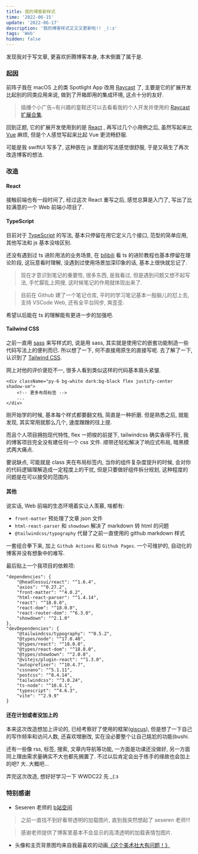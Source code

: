 ```yaml
---
title: 我的博客新样式
time: '2022-06-15'
update: '2022-06-17'
description: '我的博客样式又又又更新啦!! _(:з'
tags: 'Web'
hidden: false
---
```


发现我对于写文章, 更喜欢折腾博客本身, 本末倒置了属于是.

### 起因

前阵子我在 macOS 上的类 Spotlight App 改用 [Raycast](https://www.raycast.com/) 了, 主要是它的扩展开发比起别的同类应用来说, 做到了开箱即用的集成环境, 这点十分的友好.

> 插播个小广告~有兴趣的童鞋还可以去看看我的个人开发并使用的 [Raycast 扩展合集](https://github.com/kayanouriko/raycast-extensions).

回到正题, 它的扩展开发使用到的是 [React](https://reactjs.org/) , 再写过几个小用例之后, 虽然写起来比 [Vue](https://vuejs.org/) 麻烦, 但是个人感觉写起来比起 Vue 更流畅舒服. 

可能是我 swiftUI 写多了, 这种嵌在 js 里面的写法感觉很舒服, 于是又萌生了再次改造博客的想法.

### 改造

#### React
接触前端也有一段时间了, 经过这次 React 重写之后, 感觉总算是入门了, 写出了比较满意的一个 Web 前端小项目了.

#### TypeScript
目前对于 [TypeScript](https://www.typescriptlang.org/) 的写法, 基本只停留在用它定义几个接口, 范型的简单应用, 其他写法和 js 基本没啥区别.

还没有遇到过 ts 进阶用法的业务场景, 在 [bilibili](https://www.bilibili.com/) 看 ts 的进阶教程也基本停留在理论阶段, 这玩意看时理解, 没遇到过使用场景加深印象的话, 基本上很快就忘记了.

> 现在才意识到笔记的重要性, 很多东西, 是我看过, 但是遇到问题又想不起写法, 手忙脚乱上网搜, 这时候笔记的作用就体现出来了.  

> 目前在 Github 建了一个笔记仓库, 平时的学习笔记基本一股脑儿的怼上去, 支持 VSCode Web, 还有全平台同步, 爽歪歪.

希望以后能在 ts 的理解能有更进一步的加强吧.

#### Tailwind CSS

之前一直用 [sass](https://sass-lang.com/) 来写样式的, 说是用 sass, 其实就是使用它的嵌套功能制造一些代码写法上的便利而已. 所以想了一下, 何不直接用原生的直接写呢. 去了解了一下, 认识到了 [Tailwind CSS](https://tailwindcss.com/).

网上对他的评价褒贬不一, 很多人看到类似这样的代码基本眉头紧皱.

```react
<div className="py-6 bg-white dark:bg-black flex justify-center shadow-sm">
    <!-- 更多布局标签 -->
    ...
</div>
```

刚开始学的时候, 基本每个样式都要翻文档, 简直是一种折磨. 但是熟悉之后, 就能发现, 其实常用就那么几个, 速度蹭蹭的往上提. 

而且个人项目拥抱现代特性, flex 一把梭的前提下, tailwindcss 确实香得不行, 我的博客项目完全没有建任何一个 css 文件. 顺带还轻松解决了响应式布局, 暗黑模式两大痛点.

要说缺点, 可能就是 class 夹在布局标签内, 当你的组件复杂度提升的时候, 会对你的代码逻辑理解造成一定程度上的干扰, 但是只要做好组件拆分规划, 这种程度的问题是在可以接受的范围内.

#### 其他

说实话, Web 前端的生态环境着实让人羡慕, 啥都有:

* `front-matter` 预处理了文章 json 文件
* `html-react-parser` 和 `showdown` 解决了 markdown 转 html 的问题
* `@tailwindcss/typography` 代替了之前一直使用的 github markdown 样式

一套组合拳下来, 加上 `Github Actions` 和 `Github Pages`. 一个可维护的, 自动化的博客并没有想象中的难写.

最后贴上一个我项目的依赖项:

```
"dependencies": {
    "@headlessui/react": "^1.6.4",
    "axios": "^0.27.2",
    "front-matter": "^4.0.2",
    "html-react-parser": "^1.4.14",
    "react": "^18.0.0",
    "react-dom": "^18.0.0",
    "react-router-dom": "^6.3.0",
    "showdown": "^2.1.0"
},
"devDependencies": {
    "@tailwindcss/typography": "^0.5.2",
    "@types/node": "^17.0.40",
    "@types/react": "^18.0.0",
    "@types/react-dom": "^18.0.0",
    "@types/showdown": "^2.0.0",
    "@vitejs/plugin-react": "^1.3.0",
    "autoprefixer": "^10.4.7",
    "cssnano": "^5.1.11",
    "postcss": "^8.4.14",
    "tailwindcss": "^3.0.24",
    "ts-node": "^10.8.1",
    "typescript": "^4.6.3",
    "vite": "^2.9.9"
}
```

#### 还在计划或者没加上的

本来这次改造想加上评论的, 已经考察好了使用的框架([giscus](https://github.com/giscus/giscus)), 但是想了一下自己的写作频率和访问人数, 还喜欢增删改, 实在没必要整个让自己尴尬的功能(bushi.

还有一些像 rss, 标签, 搜索, 文章内导航等功能, 一方面是功课还没做好, 另一方面同上理由需求量确实不大也都先搁置了. 不过以后肯定会出于练手的缘故也会加上的吧? 大..大概吧...

弄完这次改造, 想好好学习一下 WWDC22 先 _(:з

### 特别感谢

* Seseren 老师的 [b站空间](https://space.bilibili.com/305550122)
> 之前一直找不到好看带透明的加载图片, 直到我突然想起了 seseren 老师!!! 

> 感谢老师提供了博客里基本不会显示的高清透明的加载表情包图片.

* 头像和主页背景图均来自我最喜欢的动画[《这个美术社大有问题！》](https://zh.wikipedia.org/zh-cn/%E9%80%99%E5%80%8B%E7%BE%8E%E8%A1%93%E7%A4%BE%E5%A4%A7%E6%9C%89%E5%95%8F%E9%A1%8C%EF%BC%81)